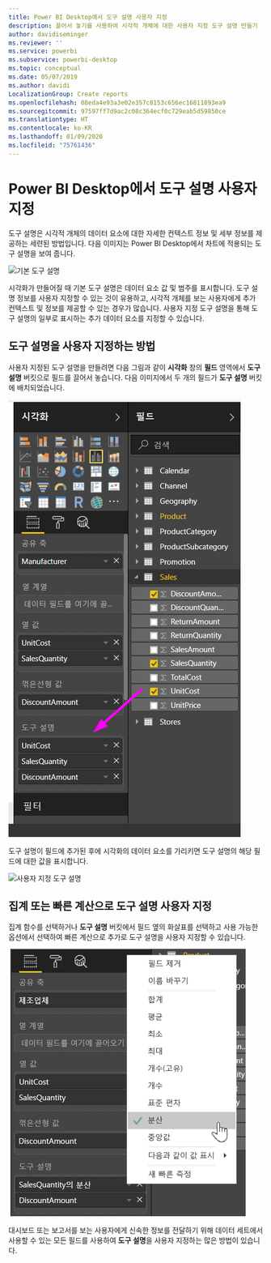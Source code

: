 ```yaml
---
title: Power BI Desktop에서 도구 설명 사용자 지정
description: 끌어서 놓기를 사용하여 시각적 개체에 대한 사용자 지정 도구 설명 만들기
author: davidiseminger
ms.reviewer: ''
ms.service: powerbi
ms.subservice: powerbi-desktop
ms.topic: conceptual
ms.date: 05/07/2019
ms.author: davidi
LocalizationGroup: Create reports
ms.openlocfilehash: 08eda4e93a3e02e357c8153c656ec16811893ea9
ms.sourcegitcommit: 97597ff7d9ac2c08c364ecf0c729eab5d59850ce
ms.translationtype: HT
ms.contentlocale: ko-KR
ms.lasthandoff: 01/09/2020
ms.locfileid: "75761436"
---
```

# <a name="customize-tooltips-in-power-bi-desktop"></a>Power BI Desktop에서 도구 설명 사용자 지정
도구 설명은 시각적 개체의 데이터 요소에 대한 자세한 컨텍스트 정보 및 세부 정보를 제공하는 세련된 방법입니다. 다음 이미지는 Power BI Desktop에서 차트에 적용되는 도구 설명을 보여 줍니다.

![기본 도구 설명](media/desktop-custom-tooltips/custom-tooltips-1.png)

시각화가 만들어질 때 기본 도구 설명은 데이터 요소 값 및 범주를 표시합니다. 도구 설명 정보를 사용자 지정할 수 있는 것이 유용하고, 시각적 개체를 보는 사용자에게 추가 컨텍스트 및 정보를 제공할 수 있는 경우가 많습니다. 사용자 지정 도구 설명을 통해 도구 설명의 일부로 표시하는 추가 데이터 요소를 지정할 수 있습니다.

## <a name="how-to-customize-tooltips"></a>도구 설명을 사용자 지정하는 방법
사용자 지정된 도구 설명을 만들려면 다음 그림과 같이 **시각화** 창의 **필드** 영역에서 **도구 설명** 버킷으로 필드를 끌어서 놓습니다. 다음 이미지에서 두 개의 필드가 **도구 설명** 버킷에 배치되었습니다.

![도구 설명 필드 추가](media/desktop-custom-tooltips/custom-tooltips-2.png)

도구 설명이 필드에 추가된 후에 시각화의 데이터 요소를 가리키면 도구 설명의 해당 필드에 대한 값을 표시합니다.

![사용자 지정 도구 설명](media/desktop-custom-tooltips/custom-tooltips-3.png)

## <a name="customizing-tooltips-with-aggregation-or-quick-calcs"></a>집계 또는 빠른 계산으로 도구 설명 사용자 지정
집계 함수를 선택하거나 **도구 설명** 버킷에서 필드 옆의 화살표를 선택하고 사용 가능한 옵션에서 선택하여 빠른 계산으로 추가로 도구 설명을 사용자 지정할 수 있습니다. 

![빠른 계산을 포함한 도구 설명](media/desktop-custom-tooltips/custom-tooltips-4.png)

대시보드 또는 보고서를 보는 사용자에게 신속한 정보를 전달하기 위해 데이터 세트에서 사용할 수 있는 모든 필드를 사용하여 **도구 설명**을 사용자 지정하는 많은 방법이 있습니다.

